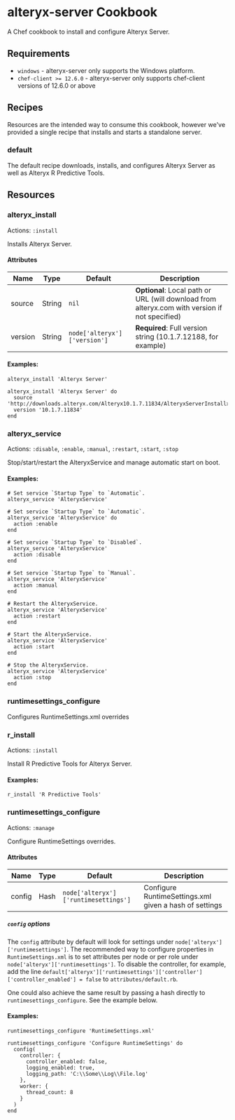 alteryx-server Cookbook
================================
A Chef cookbook to install and configure Alteryx Server.

Requirements
------------
- `windows` - alteryx-server only supports the Windows platform.
- `chef-client >= 12.6.0` - alteryx-server only supports chef-client versions of 12.6.0 or above

Recipes
-------
Resources are the intended way to consume this cookbook, however we've provided a single recipe that installs and starts a standalone server.

### default

The default recipe downloads, installs, and configures Alteryx Server as well as Alteryx R Predictive Tools.

Resources
---------

### alteryx_install
Actions: `:install`

Installs Alteryx Server.

#### Attributes
|Name  |Type  |Default|Description|
|------|------|-------|-----------|
|source|String|`nil`  |**Optional**: Local path or URL (will download from alteryx.com with version if not specified)|
|version|String|`node['alteryx']['version']`|**Required**: Full version string (10.1.7.12188, for example)|

#### Examples:

```
alteryx_install 'Alteryx Server'
```

```
alteryx_install 'Alteryx Server' do
  source 'http://downloads.alteryx.com/Alteryx10.1.7.11834/AlteryxServerInstallx64_10.1.7.11834.exe'
  version '10.1.7.11834'
end
```

### alteryx_service
Actions: `:disable`, `:enable`, `:manual`, `:restart`, `:start`, `:stop`

Stop/start/restart the AlteryxService and manage automatic start on boot.

#### Examples:

```
# Set service `Startup Type` to `Automatic`.
alteryx_service 'AlteryxService'
```

```
# Set service `Startup Type` to `Automatic`.
alteryx_service 'AlteryxService' do
  action :enable
end
```

```
# Set service `Startup Type` to `Disabled`.
alteryx_service 'AlteryxService'
  action :disable
end
```

```
# Set service `Startup Type` to `Manual`.
alteryx_service 'AlteryxService'
  action :manual
end
```

```
# Restart the AlteryxService.
alteryx_service 'AlteryxService'
  action :restart
end
```

```
# Start the AlteryxService.
alteryx_service 'AlteryxService'
  action :start
end
```

```
# Stop the AlteryxService.
alteryx_service 'AlteryxService'
  action :stop
end
```

### runtimesettings_configure
Configures RuntimeSettings.xml overrides


### r_install
Actions: `:install`

Install R Predictive Tools for Alteryx Server.

#### Examples:
```
r_install 'R Predictive Tools'
```

### runtimesettings_configure
Actions: `:manage`

Configure RuntimeSettings overrides.

#### Attributes
|Name  |Type  |Default|Description|
|------|------|-------|-----------|
|config|Hash  |`node['alteryx']['runtimesettings']`|Configure RuntimeSettings.xml given a hash of settings|

##### `config` options
The `config` attribute by default will look for settings under `node['alteryx']['runtimesettings']`. The recommended way to configure properties in `RuntimeSettings.xml` is to set attributes per node or per role under `node['alteryx']['runtimesettings']`. To disable the controller, for example, add the line `default['alteryx']['runtimesettings']['controller']['controller_enabled'] = false` to `attributes/default.rb`.

One could also achieve the same result by passing a hash directly to `runtimesettings_configure`. See the example below.

#### Examples:
```
runtimesettings_configure 'RuntimeSettings.xml'
```

```
runtimesettings_configure 'Configure RuntimeSettings' do
  config(
    controller: {
      controller_enabled: false,
      logging_enabled: true,
      logging_path: 'C:\\Some\\Log\\File.log'
    },
    worker: {
      thread_count: 8
    }
  )
end
```
